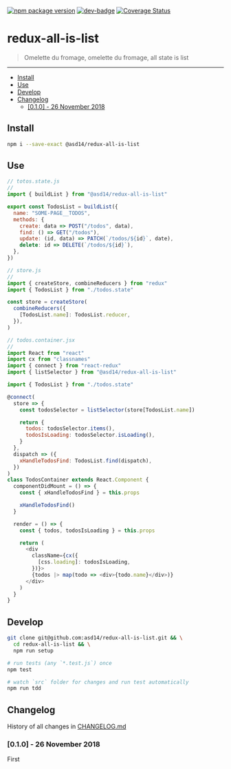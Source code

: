 [![npm package version](https://badge.fury.io/js/%40asd14%2Fm.svg)](https://badge.fury.io/js/%40asd14%2Fredux-all-is-list)
[![dev-badge](https://david-dm.org/asd14/redux-all-is-list.svg)](https://david-dm.org/asd14/redux-all-is-list)
[![Coverage Status](https://coveralls.io/repos/github/asd14/redux-all-is-list/badge.svg)](https://coveralls.io/github/asd14/redux-all-is-list)

# redux-all-is-list

> Omelette du fromage, omelette du fromage, all state is list

---

<!-- MarkdownTOC levels="1,2,3" autolink="true" indent="  " -->

- [Install](#install)
- [Use](#use)
- [Develop](#develop)
- [Changelog](#changelog)
  - [\[0.1.0\] - 26 November 2018](#010---26-november-2018)

<!-- /MarkdownTOC -->

## Install

```bash
npm i --save-exact @asd14/redux-all-is-list
```

## Use

```js
// totos.state.js
//
import { buildList } from "@asd14/redux-all-is-list"

export const TodosList = buildList({
  name: "SOME-PAGE__TODOS",
  methods: {
    create: data => POST("/todos", data),
    find: () => GET("/todos"),
    update: (id, data) => PATCH(`/todos/${id}`, date),
    delete: id => DELETE(`/todos/${id}`),
  },
})
```

```js
// store.js
//
import { createStore, combineReducers } from "redux"
import { TodosList } from "./todos.state"

const store = createStore(
  combineReducers({
    [TodosList.name]: TodosList.reducer,
  }),
)
```

```js
// todos.container.jsx
//
import React from "react"
import cx from "classnames"
import { connect } from "react-redux"
import { listSelector } from "@asd14/redux-all-is-list"

import { TodosList } from "./todos.state"

@connect(
  store => {
    const todosSelector = listSelector(store[TodosList.name])

    return {
      todos: todosSelector.items(),
      todosIsLoading: todosSelector.isLoading(),
    }
  },
  dispatch => ({
    xHandleTodosFind: TodosList.find(dispatch),
  })
)
class TodosContainer extends React.Component {
  componentDidMount = () => {
    const { xHandleTodosFind } = this.props

    xHandleTodosFind()
  }

  render = () => {
    const { todos, todosIsLoading } = this.props

    return (
      <div
        className={cx({
          [css.loading]: todosIsLoading,
        })}>
        {todos |> map(todo => <div>{todo.name}</div>)}
      </div>
    )
  }
}
```

## Develop

```bash
git clone git@github.com:asd14/redux-all-is-list.git && \
  cd redux-all-is-list && \
  npm run setup

# run tests (any `*.test.js`) once
npm test

# watch `src` folder for changes and run test automatically
npm run tdd
```

## Changelog

History of all changes in [CHANGELOG.md](CHANGELOG.md)

### [0.1.0] - 26 November 2018

First
